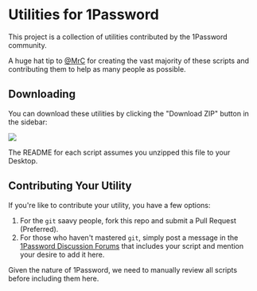 # Utilities for 1Password

This project is a collection of utilities contributed by the 1Password community. 

A huge hat tip to [@MrC](https://discussions.agilebits.com/profile/77142/MrC) for creating the vast majority of these scripts and contributing them to help as many people as possible. 

## Downloading

You can download these utilities by clicking the "Download ZIP" button in the sidebar:

![](http://i.agilebits.com/dt/AgileBits_onepassword-utilities_1975D75A.png)

The README for each script assumes you unzipped this file to your Desktop.

## Contributing Your Utility

If you're like to contribute your utility, you have a few options:

1. For the `git` saavy people, fork this repo and submit a Pull Request (Preferred).
2. For those who haven't mastered `git`, simply post a message in the [1Password Discussion Forums](https://discussions.agilebits.com/) that includes your script and mention your desire to add it here.

Given the nature of 1Password, we need to manually review all scripts before including them here. 